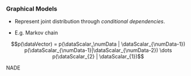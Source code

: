 ### Graphical Models

* Represent joint distribution through *conditional dependencies*.

* E.g. Markov chain

$$p(\dataVector) = p(\dataScalar_\numData | \dataScalar_{\numData-1}) p(\dataScalar_{\numData-1}|\dataScalar_{\numData-2}) \dots p(\dataScalar_{2} | \dataScalar_{1})$$


<object class="svgplot" data="../slides/diagrams/markov.svg"></object>

NADE

